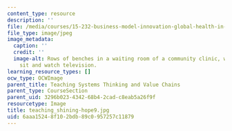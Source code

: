 ```yaml
---
content_type: resource
description: ''
file: /media/courses/15-232-business-model-innovation-global-health-in-frontier-markets-fall-2013/6aaa15248f102bdb89c0957257c11879_teaching_shining-hope9.jpg
file_type: image/jpeg
image_metadata:
  caption: ''
  credit: ''
  image-alt: Rows of benches in a waiting room of a community clinic, women and children
    sit and watch television.
learning_resource_types: []
ocw_type: OCWImage
parent_title: Teaching Systems Thinking and Value Chains
parent_type: CourseSection
parent_uid: 3296b023-4342-68b4-2cad-c8eab5a26f9f
resourcetype: Image
title: teaching_shining-hope9.jpg
uid: 6aaa1524-8f10-2bdb-89c0-957257c11879
---
```

